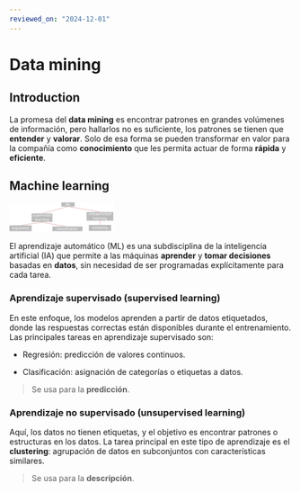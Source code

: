 ```yaml
---
reviewed_on: "2024-12-01"
---
```


# Data mining

## Introduction

La promesa del **data mining** es encontrar patrones en grandes volúmenes de información, pero hallarlos no es suficiente, los patrones se tienen que **entender** y **valorar**. Solo de esa forma se pueden transformar en valor para la compañía como **conocimiento** que les permita actuar de forma **rápida** y **eficiente**.

## Machine learning

![machine learning](../../assets/introduccion_a_la_ciencia_de_datos/05_01-machine_learning.svg)

El aprendizaje automático (ML) es una subdisciplina de la inteligencia artificial (IA) que permite a las máquinas **aprender** y **tomar decisiones** basadas en **datos**, sin necesidad de ser programadas explícitamente para cada tarea.

### Aprendizaje supervisado (supervised learning)

En este enfoque, los modelos aprenden a partir de datos etiquetados, donde las respuestas correctas están disponibles durante el entrenamiento. Las principales tareas en aprendizaje supervisado son:

- Regresión: predicción de valores continuos.

- Clasificación: asignación de categorías o etiquetas a datos.

> Se usa para la **predicción**.

### Aprendizaje no supervisado (unsupervised learning)

Aquí, los datos no tienen etiquetas, y el objetivo es encontrar patrones o estructuras en los datos. La tarea principal en este tipo de aprendizaje es el **clustering**: agrupación de datos en subconjuntos con características similares.

> Se usa para la **descripción**.
